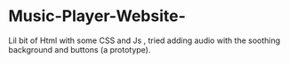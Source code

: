 # Music-Player-Website-
Lil bit of Html with some CSS and Js , tried adding audio with the soothing background and buttons (a prototype).
